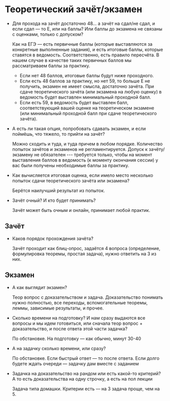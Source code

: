 Теоретический зачёт/экзамен
===========================

* Для прохода на зачёт достаточно 48... а зачёт на сдал/не сдал, и если сдал — то Е, 
или на баллы? Или баллы до экзамена не связаны с оценками, только с допуском?

  Как на ЕГЭ — есть первичные баллы (которые выставляются за конкретные выполненные задания),
  и есть итоговые баллы, которые ставятся в ведомость. Соответственно, есть правило пересчёта.
  В нашем случае в качестве таких первичных баллов мы рассматриваем баллы за практику.

  * Если нет 48 баллов, итоговые баллы будут ниже проходного.  
  * Если есть 48 баллов за практику, но нет 59, то больше E не получить, экзамен не имеет смысла, достаточно зачёта. 
    При сдаче теоретического зачёта (или экзамена на любую оценку) в ведомость будет выставлен минимальный проходной балл.
  * Если есть 59, в ведомость будет выставлен балл, соответствующий вашей оценке на теоретическом экзамене (или минимальный проходной балл при сдаче теоретического зачёта). 

* А есть ли такая опция, попробовать сдавать экзамен, и если поймёшь, что тяжело, то прийти на зачёт?

  Можно сходить и туда, и туда причем в любом порядке. Количество попыток зачётов и экзаменов не регламентируется.
  Допуск к зачёту/экзамену не обязателен --- требуется только, чтобы на момент выставления баллов в ведомость
  (к моменту окончания сессии) у вас были получены необходимые баллы за практику.

* Как вычисляется итоговая оценка, если имело место несколько попыток сдачи теоретического зачёта или экзамена?

  Берётся наилучший результат из попыток. 

* Зачёт очный? И кто будет принимать?

  Зачёт может быть очным и онлайн, принимает любой практик.

Зачёт
-----

* Каков порядок прохождения зачёта?

  Зачёт проходит как блиц-опрос, задаётся 4 вопроса (определение, формулировка теоремы, простая задача),
  нужно ответить на 3 из них.

Экзамен
-------

* А как выглядит экзамен? 

  Теор вопрос с доказательством и задача. Доказательство понимать нужно полностью, все переходы, 
  вспомогательные теоремы, леммы, зависимые результаты, и прочее.

* Сколько времени на подготовку? И нам сразу выдаются все вопросы и мы идем готовиться, 
или сначала теор вопрос + доказательство, и после ответа этой части задачка?

  По обстановке. На подготовку — как обычно, минут 30-40

* А на задачку сколько времени, или сразу?

  По обстановке. Если быстрый ответ — то после ответа. Если долго будете ждать очереди — задачку дам вместе с заданием
 
* Задачка на доказательство на рандом или есть какой-то критерий? А то есть доказательства на одну строчку, а есть на пол лекции

  Задача типа домашки. Критерии есть — на 3 задача проще, чем на 5.


